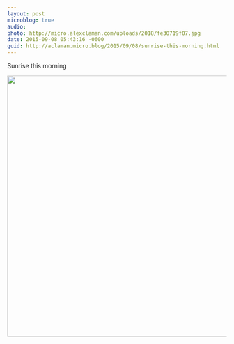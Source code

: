 ```yaml
---
layout: post
microblog: true
audio: 
photo: http://micro.alexclaman.com/uploads/2018/fe30719f07.jpg
date: 2015-09-08 05:43:16 -0600
guid: http://aclaman.micro.blog/2015/09/08/sunrise-this-morning.html
---
```

Sunrise this morning

<img src="http://micro.alexclaman.com/uploads/2018/fe30719f07.jpg" width="600" height="600" />
